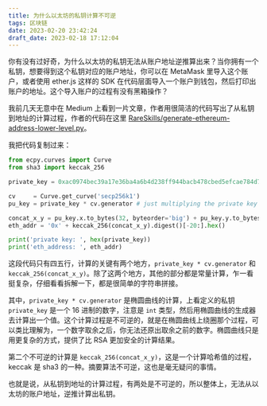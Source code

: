 ```yaml
---
title: 为什么以太坊的私钥计算不可逆
tags: 区块链
date: 2023-02-20 23:42:24
draft_date: 2023-02-18 17:12:04
---
```



你有没有过好奇，为什么以太坊的私钥无法从账户地址逆推算出来？当你拥有一个私钥，想要得到这个私钥对应的账户地址，你可以在 MetaMask 里导入这个账户，或者使用 ether.js 这样的 SDK 在代码层面导入一个账户到钱包，然后打印出账户的地址。这个导入账户的过程有没有黑箱操作？

我前几天无意中在 Medium 上看到一片文章，作者用很简洁的代码写出了从私钥到地址的计算过程，作者的代码在这里 [RareSkills/generate-ethereum-address-lower-level.py](https://gist.github.com/RareSkills/eb51623908f348663cd6a241d9dbf115)。

我把代码复制过来：

``` python
from ecpy.curves import Curve
from sha3 import keccak_256

private_key = 0xac0974bec39a17e36ba4a6b4d238ff944bacb478cbed5efcae784d7bf4f2ff80

cv     = Curve.get_curve('secp256k1')
pu_key = private_key * cv.generator # just multiplying the private key by generator point (EC multiplication)

concat_x_y = pu_key.x.to_bytes(32, byteorder='big') + pu_key.y.to_bytes(32, byteorder='big')
eth_addr = '0x' + keccak_256(concat_x_y).digest()[-20:].hex()

print('private key: ', hex(private_key))
print('eth_address: ', eth_addr)
```

这段代码只有四五行，计算的关键有两个地方，`private_key * cv.generator` 和 `keccak_256(concat_x_y)`。除了这两个地方，其他的部分都是常量计算，乍一看挺复杂，仔细看看拆解一下，都是很简单的字符串拼接。

其中，`private_key * cv.generator` 是椭圆曲线的计算，上看定义的私钥 `private_key` 是一个 16 进制的数字，注意是 `int` 类型，然后用椭圆曲线的生成器去计算出一个值。这个计算过程是不可逆的，就是在椭圆曲线上绕圈那个过程，可以类比理解为，一个数字取余之后，你无法还原出取余之前的数字。椭圆曲线只是用更复杂的方式，提供了比 RSA 更加安全的计算结果。

第二个不可逆的计算是 `keccak_256(concat_x_y)`，这是一个计算哈希值的过程，keccak 是 sha3 的一种。摘要算法不可逆，这也是毫无疑问的事情。

也就是说，从私钥到地址的计算过程，有两处是不可逆的，所以整体上，无法从以太坊的账户地址，逆推计算出私钥。



